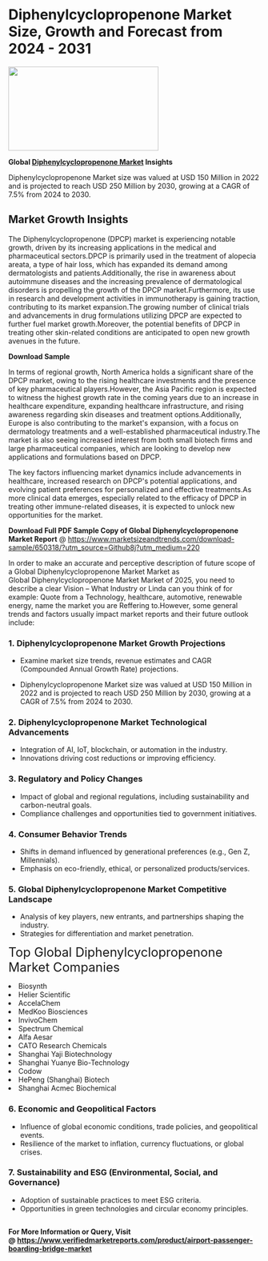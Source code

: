 <H1>Diphenylcyclopropenone Market Size, Growth and Forecast from 2024 - 2031</H1><img class="aligncenter size-medium wp-image-584254" src="https://thirdeyenews.in/wp-content/uploads/2024/09/Global-Market-Research-300x168.jpeg" alt="" width="300" height="168" /><p><strong>Global&nbsp;<a href="https://www.marketsizeandtrends.com/download-sample/650318/?utm_source=Github8j?utm_medium=220">Diphenylcyclopropenone Market</a> Insights</strong></p><p>Diphenylcyclopropenone Market size was valued at USD 150 Million in 2022 and is projected to reach USD 250 Million by 2030, growing at a CAGR of 7.5% from 2024 to 2030.</p><p><h2>Market Growth Insights</h2> <p>The Diphenylcyclopropenone (DPCP) market is experiencing notable growth, driven by its increasing applications in the medical and pharmaceutical sectors.DPCP is primarily used in the treatment of alopecia areata, a type of hair loss, which has expanded its demand among dermatologists and patients.Additionally, the rise in awareness about autoimmune diseases and the increasing prevalence of dermatological disorders is propelling the growth of the DPCP market.Furthermore, its use in research and development activities in immunotherapy is gaining traction, contributing to its market expansion.The growing number of clinical trials and advancements in drug formulations utilizing DPCP are expected to further fuel market growth.Moreover, the potential benefits of DPCP in treating other skin-related conditions are anticipated to open new growth avenues in the future.</p> <p><strong>Download Sample</strong></p> <p>In terms of regional growth, North America holds a significant share of the DPCP market, owing to the rising healthcare investments and the presence of key pharmaceutical players.However, the Asia Pacific region is expected to witness the highest growth rate in the coming years due to an increase in healthcare expenditure, expanding healthcare infrastructure, and rising awareness regarding skin diseases and treatment options.Additionally, Europe is also contributing to the market's expansion, with a focus on dermatology treatments and a well-established pharmaceutical industry.The market is also seeing increased interest from both small biotech firms and large pharmaceutical companies, which are looking to develop new applications and formulations based on DPCP.<p>The key factors influencing market dynamics include advancements in healthcare, increased research on DPCP's potential applications, and evolving patient preferences for personalized and effective treatments.As more clinical data emerges, especially related to the efficacy of DPCP in treating other immune-related diseases, it is expected to unlock new opportunities for the market.</p> <p><span class=""><strong>Download Full PDF Sample Copy of Global Diphenylcyclopropenone Market Report</strong> @ <a href="https://www.marketsizeandtrends.com/download-sample/650318/?utm_source=Github8j?utm_medium=220" target="_blank">https://www.marketsizeandtrends.com/download-sample/650318/?utm_source=Github8j?utm_medium=220</a></span></p><p>In order to make an accurate and perceptive description of future scope of a Global&nbsp;Diphenylcyclopropenone Market Market as Global&nbsp;Diphenylcyclopropenone Market Market of 2025, you need to describe a clear Vision &ndash; What Industry or Linda can you think of for example: Quote from a Technology, healthcare, automotive, renewable energy, name the market you are Reffering to.However, some general trends and factors usually impact market reports and their future outlook include:</p><h3>1.&nbsp;<strong>Diphenylcyclopropenone Market Growth Projections</strong></h3><ul><li>Examine market size trends, revenue estimates and CAGR (Compounded Annual Growth Rate) projections.</li><li><p>Diphenylcyclopropenone Market size was valued at USD 150 Million in 2022 and is projected to reach USD 250 Million by 2030, growing at a CAGR of 7.5% from 2024 to 2030.</p></li></ul><h3>2.&nbsp;<strong>Diphenylcyclopropenone Market Technological Advancements</strong></h3><ul><li>Integration of AI, IoT, blockchain, or automation in the industry.</li><li>Innovations driving cost reductions or improving efficiency.</li></ul><h3>3.&nbsp;<strong>Regulatory and Policy Changes</strong></h3><ul><li>Impact of global and regional regulations, including sustainability and carbon-neutral goals.</li><li>Compliance challenges and opportunities tied to government initiatives.</li></ul><h3>4.&nbsp;<strong>Consumer Behavior Trends</strong></h3><ul><li>Shifts in demand influenced by generational preferences (e.g., Gen Z, Millennials).</li><li>Emphasis on eco-friendly, ethical, or personalized products/services.</li></ul><h3>5.&nbsp;<strong>Global Diphenylcyclopropenone Market Competitive Landscape</strong></h3><ul><li>Analysis of key players, new entrants, and partnerships shaping the industry.</li><li>Strategies for differentiation and market penetration.</li></ul><p data-pm-slice="1 1 []"><span style="color: inherit; font-family: inherit; font-size: 25px;">Top Global Diphenylcyclopropenone Market Companies</span></p><div class="" data-test-id=""><p><li>Biosynth</li><li> Helier Scientific</li><li> AccelaChem</li><li> MedKoo Biosciences</li><li> InvivoChem</li><li> Spectrum Chemical</li><li> Alfa Aesar</li><li> CATO Research Chemicals</li><li> Shanghai Yaji Biotechnology</li><li> Shanghai Yuanye Bio-Technology</li><li> Codow</li><li> HePeng (Shanghai) Biotech</li><li> Shanghai Acmec Biochemical</li></p></div><h3>6.&nbsp;<strong>Economic and Geopolitical Factors</strong></h3><ul><li>Influence of global economic conditions, trade policies, and geopolitical events.</li><li>Resilience of the market to inflation, currency fluctuations, or global crises.</li></ul><h3>7.&nbsp;<strong>Sustainability and ESG (Environmental, Social, and Governance)</strong></h3><ul><li>Adoption of sustainable practices to meet ESG criteria.</li><li>Opportunities in green technologies and circular economy principles.</li></ul><h2><strong style="font-size: 14px;">For More Information or Query, Visit @&nbsp;</strong><a style="background-color: #ffffff; font-size: 14px;" href="https://www.marketsizeandtrends.com/report/diphenylcyclopropenone-market/" target="_blank">https://www.verifiedmarketreports.com/product/airport-passenger-boarding-bridge-market</a></h2>